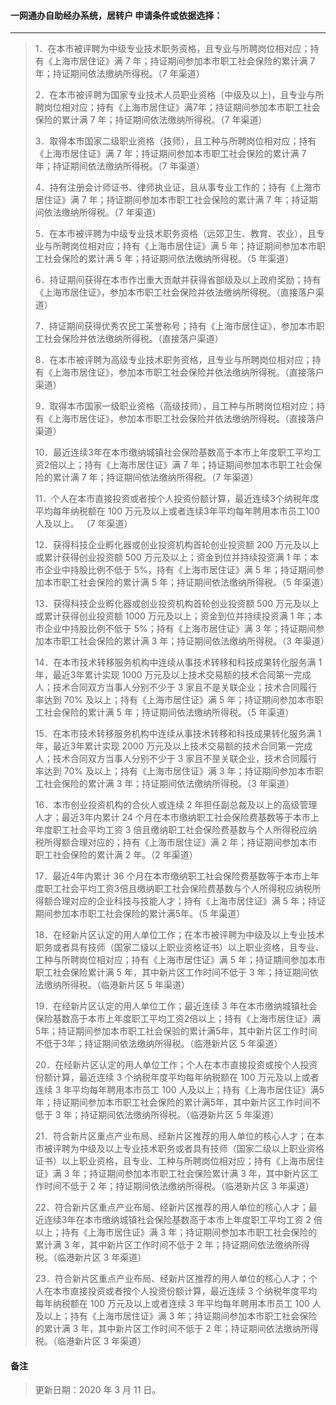 #### 一网通办自助经办系统，居转户 申请条件或依据选择：

---
> 1．在本市被评聘为中级专业技术职务资格，且专业与所聘岗位相对应；持有《上海市居住证》满 7 年；持证期间参加本市职工社会保险的累计满 7 年；持证期间依法缴纳所得税。（7 年渠道）
>
> 2．在本市被评聘为国家专业技术人员职业资格〔中级及以上)，且专业与所聘岗位相对应；持有《上海市居住证》满7年；持证期间参加本市职工社会保险的累计满 7 年；持证期间依法缴纳所得税。（7 年渠道）
>
> 3．取得本市国家二级职业资格（技师），且工种与所聘岗位相对应；持有《上海市居住证》满 7 年；持证期间参加本市职工社会保险的累计满 7 年；持证期间依法缴纳所得税。（7 年渠道）
>
> 4．持有注册会计师证书、律师执业证，且从事专业工作的；持有《上海市居住证》满 7 年；持证期间参加本市职工社会保险的累计满 7 年；持证期间依法缴纳所得税。（7 年渠道）
>
> 5．在本市被评聘为中级专业技术职务资格（远郊卫生、教育、农业），且专业与所聘岗位相对应；持有《上海市居住证》满 5 年；持证期间参加本市职工社会保险的累计满 5 年；持证期间依法缴纳所得税。（5 年渠道）
>
> 6．持证期间获得在本市作岀重大贡献并获得省部级及以上政府奖励；持有《上海市居住证》，参加本市职工社会保险并依法缴纳所得税。（直接落户渠道）
>
> 7．持证期间获得优秀农民工苿誉称号；持有《上海市居住证》，参加本市职工社会保险并依法缴纳所得税。（直接落户渠道）
>
> 8．在本市被评聘为高级专业技术职务资格，且专业与所聘岗位相对应；持有《上海市居住证》，参加本市职工社会保险并依法缴纳所得税。（直接落户渠道）
>
> 9．取得本市国家一级职业资格（高级技师），且工种与所聘岗位相对应；持有《上海市居住证》，参加本市职工社会保险并依法缴纳所得税。（直接落户渠道）
>
> 10．最近连续3年在本市缴纳城镇社会保险基数高于本市上年度职工平均工资2倍以上；持有《上海市居住证》满 7 年；持证期间参加本市职工社会保险的累计满 7 年；持证期间依法缴纳所得税。（7 年渠道）
>
> 11．个人在本市直接投资或者按个人投资份额计算，最近连续3个纳税年度平均每年纳税额在 100 万元及以上或者连续3年平均每年聘用本市员工100人及以上。 （7 年渠道）
>
> 12．获得科技企业孵化器或创业投资机构首轮创业投资额 200 万元及以上或累计获得创业投资额 500 万元及以上；资金到位并持续投资满 1 年；本市企业中持股比例不低于 5%，持有《上海市居住证》满 5 年；持证期间参加本市职工社会保险的累计满 5 年；持证期间依法缴纳所得税。（5 年渠道）
>
> 13．获得科技企业孵化器或创业投资机构首轮创业投资额 500 万元及以上或累计获得创业投资额 1000 万元及以上；资金到位并持续投资满 1 年；本市企业中持股比例不低于 5%；持有《上海市居住证》满 3 年；持证期间参加本市职工社会保险的累计满 3 年；持证期间依法缴纳所得税。（3 年渠道）
>
> 14．在本市技术转移服务机构中连续从事技术转移和科技成果转化服务满 1 年，最近3年累计实现 1000 万元及以上技术交易额的技术合同第一完成人；技术合同双方当事人分别不少于 3 家且不是关联企业；技术合同履行率达到 70% 及以上；持有《上海市居住证》满 5 年；持证期间参加本市职工社会保险的累计满 5 年；持证期间依法缴纳所得税。（5 年渠道）
>
> 15．在本市技术转移服务机构中连续从事技术转移和科技成果转化服务满 1 年，最近3年累计实现 2000 万元及以上技术交易额的技术合同第一完成人；技术合同双方当事人分别不少于 3 家且不昰关联企业，技术合同履行率达到 70% 及以上；持有《上海市居住证》满 3 年；持证期间参加本市职工社会保险的累计满 3 年；持证期间依法缴纳所得税。（3 年渠道）
>
> 16．本市创业投资机构的合伙人或连续 2 年担任副总裁及以上的高级管理人才；最近3年内累计 24 个月在本市缴纳职工社会保险费基数等于本市上年度职工社会平均工资 3 倍且缴纳职工社会保险费基数与个人所得税应纳税所得额合理对应的；持有《上海市居住证》满 2 年；持证期间参加本市职工社会保险的累计满 2 年。（2 年渠道）
>
> 17．最近4年内累计 36 个月在本市缴纳职工社会保险费基数等于本市上年度职工社会平均工资3倍且缴纳职工社会保险费基数与个人所得税应纳税所得额合理对应的企业科技与技能人才；持有《上海市居住证》满 5 年；持证期间参加本市职工社会保险的累计满5年。（5 年渠道）
>
> 18．在经新片区认定的用人单位工作；在本市被评聘为中级及以上专业技术职务或者具有技师（国家二级以上职业资格证书）以上职业资格，且专业、工种与所聘岗位相对应；持有《上海市居住证》满 5 年；持证期间参加本市职工社会保险累计满 5 年，其中新片区工作时间不低于 3 年；持证期间依法缴纳所得税。（临港新片区 5 年渠道）
>
> 19．在经新片区认定的用人单位工作；最近连续 3 年在本市缴纳城镇社会保险基数高于本市上年度职工平均工资2倍以上；持有《上海市居住证》满5年；持证期间参加本市职工社会保验的累计满5年，其中新片区工作时间不低于3年；持证期间依法缴纳所得税。（临港新片区 5 年渠道）
>
> 20．在经新片区认定的用人单位工作；个人在本市直接投资或按个人投资份额计算，最近连续 3 个纳税年度平均每年纳税额在 100 万元及以上或者连续 3 年平均每年聘用本市员工 100 人及以上；持有《上海市居住证》满5年；持证期间参加本市职工社会保险的累计满5年，其中新片区工作时间不低于 3 年；持证期间依法缴纳所得税。（临港新片区 5 年渠道）
>
> 21．符合新片区重点产业布局、经新片区推荐的用人单位的核心人才；在本市被评聘为中级及以上专业技术职务或者具有技师（国家二级以上职业资格证书）以上职业资格，且专业、工种与所聘岗位相对应；持有《上海市居住证》满 3 年；持证期间参加本市职工社会保险累计满 3 年，其中新片区工作时间不低于 2 年；持证期间依法缴纳所得税。（临港新片区 3 年渠道）
>
> 22．符合新片区重点产业布局、经新片区推荐的用人单位的核心人才；最近连续3年在本市缴纳城镇社会保险基数高于本市上年度职工平均工资 2 倍以上；持有《上海市居住证》满 3 年；持证期间参加本市职工社会保险的累计满 3 年，其中新片区工作时间不低于 2 年；持证期间依法缴纳所得税。（临港新片区 3 年渠道）
>
> 23．符合新片区重点产业布局、经新片区推荐的用人单位的核心人才；个人在本市直接投资或者按个人投资份额计算，最近连续 3 个纳税年度平均每年纳税额在 100 万元及以上或者连续 3 年平均每年聘用本市员工 100 人及以上；持有《上海市居住证》满 3 年；持证期间参加本市职工社会保险的累计满 3 年，其中新片区工作时间不低于 2 年；持证期间依法缴纳所得税。（临港新片区 3 年渠道）

#### 备注
> 更新日期：2020 年 3 月 11 日。
